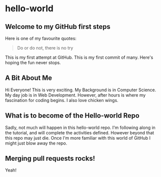 hello-world
===========

## Welcome to my GitHub first steps 

Here is one of my favourite quotes: 

> Do or do not, there is no try

This is my first attempt at GitHub. This is my first commit of many. Here's hoping the fun never stops. 

## A Bit About Me

Hi Everyone! This is very exciting. My Background is in Computer Science. My day job is in Web Development. However, after hours is where my fascination for coding begins. I also love chicken wings. 


## What is to become of the Hello-world Repo

Sadly, not much will happen in this hello-world repo. I'm following along in the tutorial, and will complete the activities defined. However beyond that this repo may just die. Once I'm more familiar with this world of GitHub I might just blow away the repo. 


## Merging pull requests rocks!

Yeah!